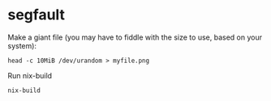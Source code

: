 # segfault

Make a giant file (you may have to fiddle with the size to use, based on your system):

```
head -c 10MiB /dev/urandom > myfile.png
```

Run nix-build

```
nix-build
```
